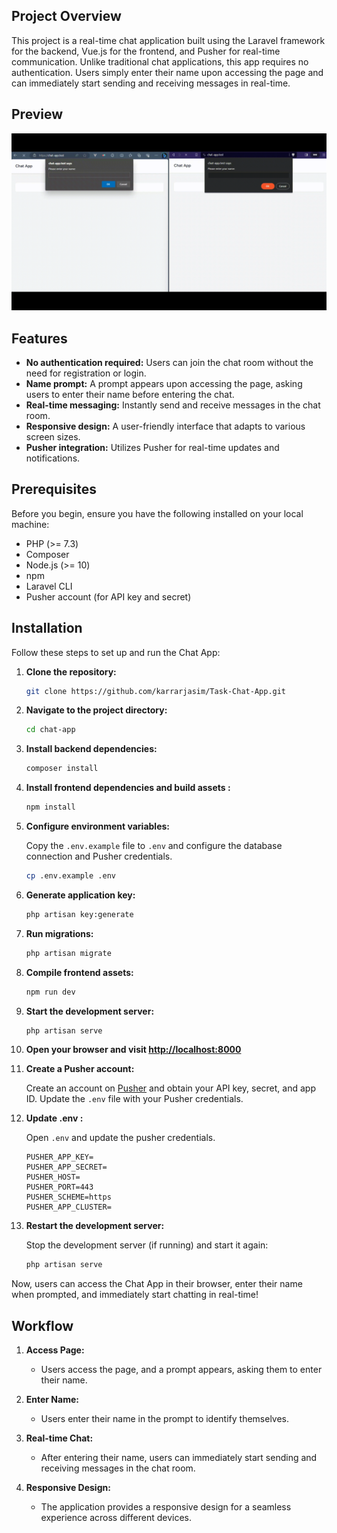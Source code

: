 
## Project Overview

This project is a real-time chat application built using the Laravel framework for the backend, Vue.js for the frontend, and Pusher for real-time communication. Unlike traditional chat applications, this app requires no authentication. Users simply enter their name upon accessing the page and can immediately start sending and receiving messages in real-time.

## Preview 

![preview](./public/preview.gif)

## Features

- **No authentication required:** Users can join the chat room without the need for registration or login.
- **Name prompt:** A prompt appears upon accessing the page, asking users to enter their name before entering the chat.
- **Real-time messaging:** Instantly send and receive messages in the chat room.
- **Responsive design:** A user-friendly interface that adapts to various screen sizes.
- **Pusher integration:** Utilizes Pusher for real-time updates and notifications.

## Prerequisites

Before you begin, ensure you have the following installed on your local machine:

- PHP (>= 7.3)
- Composer
- Node.js (>= 10)
- npm
- Laravel CLI
- Pusher account (for API key and secret)

## Installation

Follow these steps to set up and run the Chat App:

1. **Clone the repository:**

    ```bash
    git clone https://github.com/karrarjasim/Task-Chat-App.git
    ```

2. **Navigate to the project directory:**

    ```bash
    cd chat-app
    ```

3. **Install backend dependencies:**

    ```bash
    composer install
    ```

4. **Install frontend dependencies and build assets :**

    ```bash
    npm install 
    ```    

5. **Configure environment variables:**

    Copy the `.env.example` file to `.env` and configure the database connection and Pusher credentials.

    ```bash
    cp .env.example .env
    ```

6. **Generate application key:**

    ```bash
    php artisan key:generate
    ```

7. **Run migrations:**

    ```bash
    php artisan migrate
    ```

8. **Compile frontend assets:**

    ```bash
    npm run dev
    ```

9. **Start the development server:**

    ```bash
    php artisan serve
    ```

10. **Open your browser and visit [http://localhost:8000](http://localhost:8000)**

11. **Create a Pusher account:**

    Create an account on [Pusher](https://pusher.com/) and obtain your API key, secret, and app ID. Update the `.env` file with your Pusher credentials.

12. **Update .env :**

    Open `.env` and update the pusher credentials.

    ```PUSHER_APP_ID=
    PUSHER_APP_KEY=
    PUSHER_APP_SECRET=
    PUSHER_HOST=
    PUSHER_PORT=443
    PUSHER_SCHEME=https
    PUSHER_APP_CLUSTER=
    ```

13. **Restart the development server:**

    Stop the development server (if running) and start it again:

    ```bash
    php artisan serve
    ```

Now, users can access the Chat App in their browser, enter their name when prompted, and immediately start chatting in real-time!

## Workflow

1. **Access Page:**
   - Users access the page, and a prompt appears, asking them to enter their name.

2. **Enter Name:**
   - Users enter their name in the prompt to identify themselves.

3. **Real-time Chat:**
   - After entering their name, users can immediately start sending and receiving messages in the chat room.

4. **Responsive Design:**
   - The application provides a responsive design for a seamless experience across different devices.


